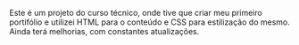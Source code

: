 Este é um projeto do curso técnico, onde tive que criar meu primeiro portifólio e utilizei HTML para o conteúdo e CSS para estilização do mesmo. Ainda terá melhorias, com constantes atualizações.
